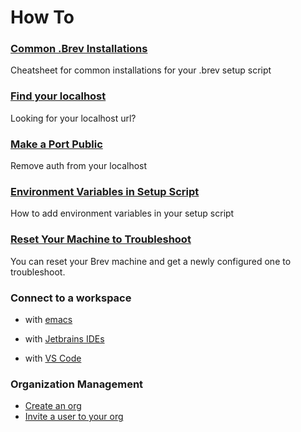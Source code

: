 # How To

### [Common .Brev Installations](find-my-localhost.md)
Cheatsheet for common installations for your .brev setup script

### [Find your localhost](find-my-localhost.md)
Looking for your localhost url?

### [Make a Port Public](make-port-public.md)
Remove auth from your localhost

### [Environment Variables in Setup Script](env-vars-dot-brev.md)
How to add environment variables in your setup script

### [Reset Your Machine to Troubleshoot](troubleshoot-reset.md)
You can reset your Brev machine and get a newly configured one to troubleshoot.

### Connect to a workspace

* with [emacs](connect-via-emacs.md)

* with [Jetbrains IDEs](connect-via-jetbrains.md)

* with [VS Code](connect-via-vscode.md)

### Organization Management

* [Create an org](create-org.md)
* [Invite a user to your org](invite-users-to-org.md)